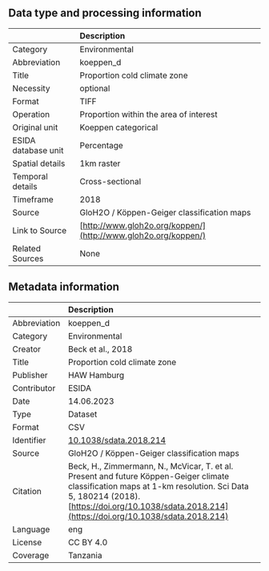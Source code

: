 ## Data type and processing information 

|                     | Description                                                    |
|:--------------------|:---------------------------------------------------------------|
| Category            | Environmental                                                  |
| Abbreviation        | koeppen_d                                                      |
| Title               | Proportion cold climate zone                                   |
| Necessity           | optional                                                       |
| Format              | TIFF                                                           |
| Operation           | Proportion within the area of interest                         |
| Original unit       | Koeppen categorical                                            |
| ESIDA database unit | Percentage                                                     |
| Spatial details     | 1km raster                                                     |
| Temporal details    | Cross-sectional                                                |
| Timeframe           | 2018                                                           |
| Source              | GloH2O / Köppen-Geiger classification maps                     |
| Link to Source      | [http://www.gloh2o.org/koppen/](http://www.gloh2o.org/koppen/) |
| Related Sources     | None                                                           |

## Metadata information 

|              | Description                                                                                                                                                                                                                               |
|:-------------|:------------------------------------------------------------------------------------------------------------------------------------------------------------------------------------------------------------------------------------------|
| Abbreviation | koeppen_d                                                                                                                                                                                                                                 |
| Category     | Environmental                                                                                                                                                                                                                             |
| Creator      | Beck et al., 2018                                                                                                                                                                                                                         |
| Title        | Proportion cold climate zone                                                                                                                                                                                                              |
| Publisher    | HAW Hamburg                                                                                                                                                                                                                               |
| Contributor  | ESIDA                                                                                                                                                                                                                                     |
| Date         | 14.06.2023                                                                                                                                                                                                                                |
| Type         | Dataset                                                                                                                                                                                                                                   |
| Format       | CSV                                                                                                                                                                                                                                       |
| Identifier   | [10.1038/sdata.2018.214](https://doi.org/10.1038/sdata.2018.214)                                                                                                                                                                          |
| Source       | GloH2O / Köppen-Geiger classification maps                                                                                                                                                                                                |
| Citation     | Beck, H., Zimmermann, N., McVicar, T. et al. Present and future Köppen-Geiger climate classification maps at 1-km resolution. Sci Data 5, 180214 (2018). [https://doi.org/10.1038/sdata.2018.214](https://doi.org/10.1038/sdata.2018.214) |
| Language     | eng                                                                                                                                                                                                                                       |
| License      | CC BY 4.0                                                                                                                                                                                                                                 |
| Coverage     | Tanzania                                                                                                                                                                                                                                  |